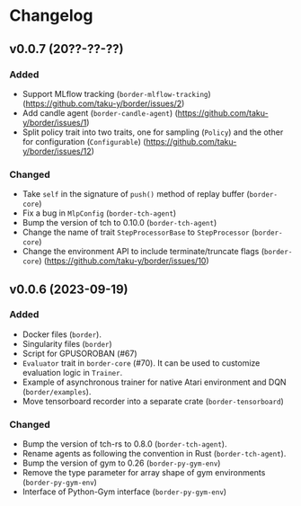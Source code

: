 # Changelog

## v0.0.7 (20??-??-??)

### Added

* Support MLflow tracking (`border-mlflow-tracking`) (https://github.com/taku-y/border/issues/2)
* Add candle agent (`border-candle-agent`) (https://github.com/taku-y/border/issues/1)
* Split policy trait into two traits, one for sampling (`Policy`) and the other for configuration (`Configurable`) (https://github.com/taku-y/border/issues/12)

### Changed

* Take `self` in the signature of `push()` method of replay buffer (`border-core`)
* Fix a bug in `MlpConfig` (`border-tch-agent`)
* Bump the version of tch to 0.10.0 (`border-tch-agent`)
* Change the name of trait `StepProcessorBase` to `StepProcessor` (`border-core`)
* Change the environment API to include terminate/truncate flags (`border-core`) (https://github.com/taku-y/border/issues/10)

## v0.0.6 (2023-09-19)

### Added

* Docker files (`border`).
* Singularity files (`border`)
* Script for GPUSOROBAN (#67)
* `Evaluator` trait in `border-core` (#70). It can be used to customize evaluation logic in `Trainer`.
* Example of asynchronous trainer for native Atari environment and DQN (`border/examples`).
* Move tensorboard recorder into a separate crate (`border-tensorboard`)

### Changed

* Bump the version of tch-rs to 0.8.0 (`border-tch-agent`).
* Rename agents as following the convention in Rust (`border-tch-agent`).
* Bump the version of gym to 0.26 (`border-py-gym-env`)
* Remove the type parameter for array shape of gym environments (`border-py-gym-env`)
* Interface of Python-Gym interface (`border-py-gym-env`)
